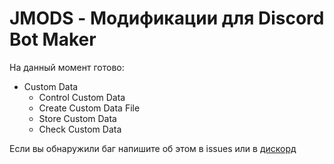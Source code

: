 # JMODS - Модификации для Discord Bot Maker

На данный момент готово:

- Custom Data
  - Control Custom Data
  - Create Custom Data File
  - Store Custom Data
  - Check Custom Data

Если вы обнаружили баг напишите об этом в issues или в [дискорд](https://discord.gg/8V3Je93CGt)
